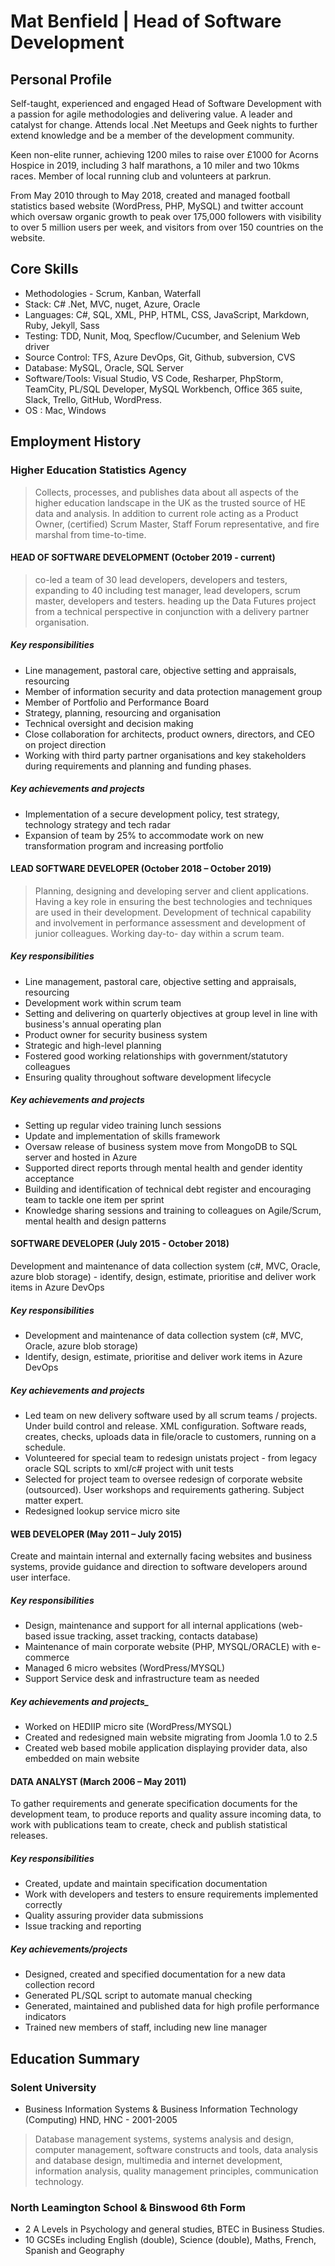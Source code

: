 # Mat Benfield | Head of Software Development

## Personal Profile

Self-taught, experienced and engaged Head of Software Development with a passion for agile methodologies and delivering value. A leader and catalyst for change. Attends local .Net Meetups and Geek nights to further extend knowledge and be a member of the development community.

Keen non-elite runner, achieving 1200 miles to raise over £1000 for Acorns Hospice in 2019, including 3 half marathons, a 10 miler and two 10kms races. Member of local running club and volunteers at parkrun.

From May 2010 through to May 2018, created and managed football statistics based website (WordPress, PHP, MySQL) and twitter account which oversaw organic growth to peak over 175,000 followers with visibility to over 5 million users per week, and visitors from over 150 countries on the website.

## Core Skills

- Methodologies - Scrum, Kanban, Waterfall
- Stack: C# .Net, MVC, nuget, Azure, Oracle
- Languages: C#, SQL, XML, PHP, HTML, CSS, JavaScript, Markdown, Ruby, Jekyll, Sass
- Testing: TDD, Nunit, Moq, Specflow/Cucumber, and Selenium Web driver
- Source Control: TFS, Azure DevOps, Git, Github, subversion, CVS
- Database: MySQL, Oracle, SQL Server
- Software/Tools: Visual Studio, VS Code, Resharper, PhpStorm, TeamCity, PL/SQL Developer, MySQL Workbench, Office 365 suite, Slack, Trello, GitHub, WordPress.
- OS : Mac, Windows

## Employment History

### Higher Education Statistics Agency

> Collects, processes, and publishes data about all aspects of the higher education landscape in the UK as the trusted source of HE data and analysis.
In addition to current role acting as a Product Owner, (certified) Scrum Master, Staff Forum representative, and fire marshal from time-to-time.

#### HEAD OF SOFTWARE DEVELOPMENT (October 2019 - current)

> co-led a team of 30 lead developers, developers and testers, expanding to 40 including test manager, lead developers, scrum master, developers and testers. heading up the Data Futures project from a technical perspective in conjunction with a delivery partner organisation.

##### Key responsibilities

- Line management, pastoral care, objective setting and appraisals, resourcing
- Member of information security and data protection management group
- Member of Portfolio and Performance Board
- Strategy, planning, resourcing and organisation
- Technical oversight and decision making
- Close collaboration for architects, product owners, directors, and CEO on project direction
- Working with third party partner organisations and key stakeholders during requirements and planning and funding phases.

##### Key achievements and projects

- Implementation of a secure development policy, test strategy, technology strategy and tech radar
- Expansion of team by 25% to accommodate work on new transformation program and increasing portfolio

#### LEAD SOFTWARE DEVELOPER (October 2018 – October 2019)

> Planning, designing and developing server and client applications. Having a key role in ensuring the best technologies and techniques are used in their development. Development of technical capability and involvement in performance assessment and development of junior colleagues. Working day-to- day within a scrum team.

##### Key responsibilities

- Line management, pastoral care, objective setting and appraisals, resourcing
- Development work within scrum team
- Setting and delivering on quarterly objectives at group level in line with business's annual operating plan
- Product owner for security business system
- Strategic and high-level planning
- Fostered good working relationships with government/statutory colleagues
- Ensuring quality throughout software development lifecycle

##### Key achievements and projects

- Setting up regular video training lunch sessions
- Update and implementation of skills framework
- Oversaw release of business system move from MongoDB to SQL server and hosted in Azure
- Supported direct reports through mental health and gender identity acceptance
- Building and identification of technical debt register and encouraging team to tackle one item per sprint
- Knowledge sharing sessions and training to colleagues on Agile/Scrum, mental health and
design patterns

#### SOFTWARE DEVELOPER (July 2015 - October 2018)

Development and maintenance of data collection system (c#, MVC, Oracle, azure blob storage) - identify, design, estimate, prioritise and deliver work items in Azure DevOps

##### Key responsibilities

- Development and maintenance of data collection system (c#, MVC, Oracle, azure blob storage)
- Identify, design, estimate, prioritise and deliver work items in Azure DevOps

##### Key achievements and projects

- Led team on new delivery software used by all scrum teams / projects. Under build control and release. XML configuration. Software reads, creates, checks, uploads data in file/oracle to customers, running on a schedule.
- Volunteered for special team to redesign unistats project - from legacy oracle SQL scripts to xml/c# project with unit tests
- Selected for project team to oversee redesign of corporate website (outsourced). User workshops and requirements gathering. Subject matter expert.
- Redesigned lookup service micro site

#### WEB DEVELOPER (May 2011 – July 2015)

Create and maintain internal and externally facing websites and business systems, provide guidance and direction to software developers around user interface.

##### Key responsibilities

- Design, maintenance and support for all internal applications (web-based issue tracking, asset tracking, contacts database)
- Maintenance of main corporate website (PHP, MYSQL/ORACLE) with e-commerce
- Managed 6 micro websites (WordPress/MYSQL)
- Support Service desk and infrastructure team as needed

##### Key achievements and projects_

- Worked on HEDIIP micro site (WordPress/MYSQL)
- Created and redesigned main website migrating from Joomla 1.0 to 2.5
- Created web based mobile application displaying provider data, also embedded on main website

#### DATA ANALYST (March 2006 – May 2011)

To gather requirements and generate specification documents for the development team, to produce reports and quality assure incoming data, to work with publications team to create, check and publish statistical releases.

##### Key responsibilities

- Created, update and maintain specification documentation
- Work with developers and testers to ensure requirements implemented correctly
- Quality assuring provider data submissions
- Issue tracking and reporting

##### Key achievements/projects

- Designed, created and specified documentation for a new data collection record
- Generated PL/SQL script to automate manual checking
- Generated, maintained and published data for high profile performance indicators
- Trained new members of staff, including new line manager

## Education Summary

### Solent University

- Business Information Systems & Business Information Technology (Computing) HND, HNC - 2001-2005

> Database management systems, systems analysis and design, computer management, software constructs and tools, data analysis and database design, multimedia and internet development, information analysis, quality management principles, communication technology.

### North Leamington School & Binswood 6th Form

- 2 A Levels in Psychology and general studies, BTEC in Business Studies.
- 10 GCSEs including English (double), Science (double), Maths, French, Spanish and Geography
